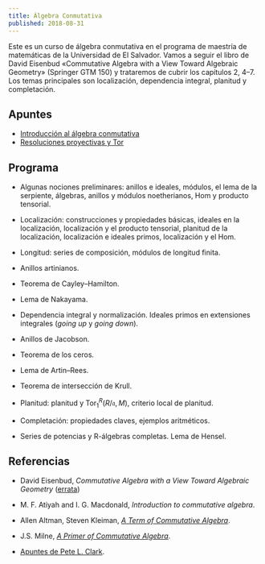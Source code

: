 ```yaml
---
title: Álgebra Conmutativa
published: 2018-08-31
---
```


Este es un curso de álgebra conmutativa en el programa de maestría
de matemáticas de la Universidad de El Salvador. Vamos a seguir el libro
de David Eisenbud «Commutative Algebra with a View Toward Algebraic Geometry»
(Springer GTM 150) y trataremos de cubrir los capítulos 2, 4–7. Los temas
principales son localización, dependencia integral, planitud y completación.


## Apuntes

* <a href="algebra-conmutativa.pdf" class="pdf-link">Introducción al álgebra conmutativa</a>
* <a href="resoluciones-y-tor.pdf" class="pdf-link">Resoluciones proyectivas y Tor</a>


## Programa

* Algunas nociones preliminares: anillos e ideales, módulos, el lema de
  la serpiente, álgebras, anillos y módulos noetherianos, Hom y producto
  tensorial.

* Localización: construcciones y propiedades básicas, ideales en
  la localización, localización y el producto tensorial, planitud de
  la localización, localización e ideales primos, localización y el Hom.

* Longitud: series de composición, módulos de longitud finita.

* Anillos artinianos.

* Teorema de Cayley–Hamilton.

* Lema de Nakayama.

* Dependencia integral y normalización. Ideales primos en extensiones integrales
  (*going up* y *going down*).

* Anillos de Jacobson.

* Teorema de los ceros.

* Lema de Artin–Rees.

* Teorema de intersección de Krull.

* Planitud: planitud y $\operatorname{Tor}_1^R (R/\mathfrak{a},M)$, criterio
  local de planitud.

* Completación: propiedades claves, ejemplos aritméticos.

* Series de potencias y R-álgebras completas. Lema de Hensel.


## Referencias

* David Eisenbud, *Commutative Algebra with a View Toward Algebraic Geometry*
  (<a href="https://www.msri.org/people/members/de/corr2-3.pdf" class="pdf-link">errata</a>)

* M. F. Atiyah and I. G. Macdonald, *Introduction to commutative algebra*.

* Allen Altman, Steven Kleiman,
  *<a href="https://web.mit.edu/18.705/www/12Nts-2up.pdf" class="pdf-link">A Term of Commutative Algebra</a>*.

* J.S. Milne, *[A Primer of Commutative Algebra](https://www.jmilne.org/math/)*.

* <a href="http://alpha.math.uga.edu/~pete/integral2015.pdf" class="pdf-link">Apuntes de Pete L. Clark</a>.
